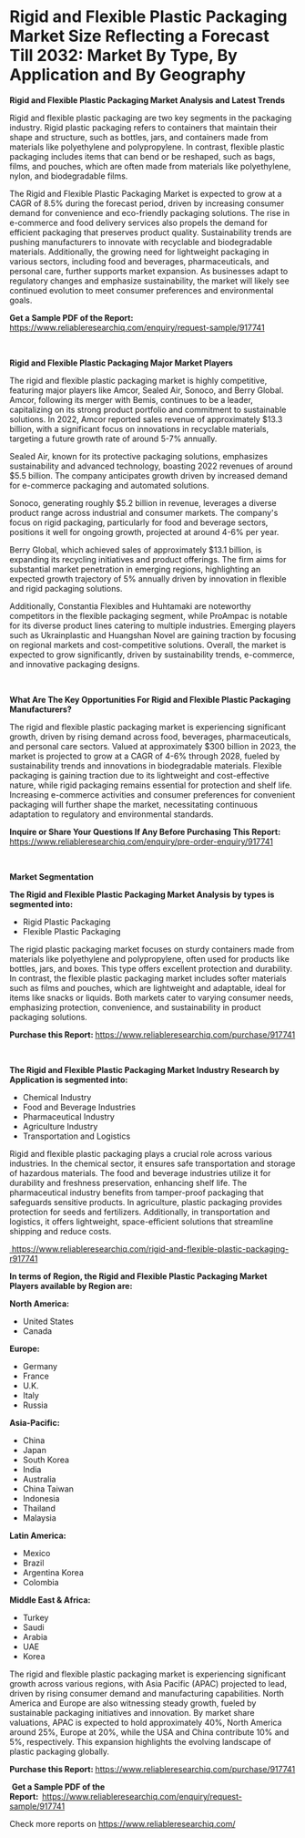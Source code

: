 <p><h1>Rigid and Flexible Plastic Packaging Market Size Reflecting a Forecast Till 2032: Market By Type, By Application and By Geography</h1></p><p><strong>Rigid and Flexible Plastic Packaging Market Analysis and Latest Trends</strong></p>
<p><p>Rigid and flexible plastic packaging are two key segments in the packaging industry. Rigid plastic packaging refers to containers that maintain their shape and structure, such as bottles, jars, and containers made from materials like polyethylene and polypropylene. In contrast, flexible plastic packaging includes items that can bend or be reshaped, such as bags, films, and pouches, which are often made from materials like polyethylene, nylon, and biodegradable films.</p><p>The Rigid and Flexible Plastic Packaging Market is expected to grow at a CAGR of 8.5% during the forecast period, driven by increasing consumer demand for convenience and eco-friendly packaging solutions. The rise in e-commerce and food delivery services also propels the demand for efficient packaging that preserves product quality. Sustainability trends are pushing manufacturers to innovate with recyclable and biodegradable materials. Additionally, the growing need for lightweight packaging in various sectors, including food and beverages, pharmaceuticals, and personal care, further supports market expansion. As businesses adapt to regulatory changes and emphasize sustainability, the market will likely see continued evolution to meet consumer preferences and environmental goals.</p></p>
<p><strong>Get a Sample PDF of the Report:&nbsp;</strong> <a href="https://www.reliableresearchiq.com/enquiry/request-sample/917741?utm_campaign=3077&utm_medium=2&utm_source=Github&utm_content=ia&utm_term=07032025&utm_id=rigid-and-flexible-plastic-packaging">https://www.reliableresearchiq.com/enquiry/request-sample/917741</a></p>
<p>&nbsp;</p>
<p><strong>Rigid and Flexible Plastic Packaging Major Market Players</strong></p>
<p><p>The rigid and flexible plastic packaging market is highly competitive, featuring major players like Amcor, Sealed Air, Sonoco, and Berry Global. Amcor, following its merger with Bemis, continues to be a leader, capitalizing on its strong product portfolio and commitment to sustainable solutions. In 2022, Amcor reported sales revenue of approximately $13.3 billion, with a significant focus on innovations in recyclable materials, targeting a future growth rate of around 5-7% annually.</p><p>Sealed Air, known for its protective packaging solutions, emphasizes sustainability and advanced technology, boasting 2022 revenues of around $5.5 billion. The company anticipates growth driven by increased demand for e-commerce packaging and automated solutions.</p><p>Sonoco, generating roughly $5.2 billion in revenue, leverages a diverse product range across industrial and consumer markets. The company's focus on rigid packaging, particularly for food and beverage sectors, positions it well for ongoing growth, projected at around 4-6% per year.</p><p>Berry Global, which achieved sales of approximately $13.1 billion, is expanding its recycling initiatives and product offerings. The firm aims for substantial market penetration in emerging regions, highlighting an expected growth trajectory of 5% annually driven by innovation in flexible and rigid packaging solutions.</p><p>Additionally, Constantia Flexibles and Huhtamaki are noteworthy competitors in the flexible packaging segment, while ProAmpac is notable for its diverse product lines catering to multiple industries. Emerging players such as Ukrainplastic and Huangshan Novel are gaining traction by focusing on regional markets and cost-competitive solutions. Overall, the market is expected to grow significantly, driven by sustainability trends, e-commerce, and innovative packaging designs.</p></p>
<p>&nbsp;</p>
<p><strong>What Are The Key Opportunities For Rigid and Flexible Plastic Packaging Manufacturers?</strong></p>
<p><p>The rigid and flexible plastic packaging market is experiencing significant growth, driven by rising demand across food, beverages, pharmaceuticals, and personal care sectors. Valued at approximately $300 billion in 2023, the market is projected to grow at a CAGR of 4-6% through 2028, fueled by sustainability trends and innovations in biodegradable materials. Flexible packaging is gaining traction due to its lightweight and cost-effective nature, while rigid packaging remains essential for protection and shelf life. Increasing e-commerce activities and consumer preferences for convenient packaging will further shape the market, necessitating continuous adaptation to regulatory and environmental standards.</p></p>
<p><strong>Inquire or Share Your Questions If Any Before Purchasing This Report:</strong> <a href="https://www.reliableresearchiq.com/enquiry/pre-order-enquiry/917741?utm_campaign=3077&utm_medium=2&utm_source=Github&utm_content=ia&utm_term=07032025&utm_id=rigid-and-flexible-plastic-packaging">https://www.reliableresearchiq.com/enquiry/pre-order-enquiry/917741</a></p>
<p>&nbsp;</p>
<p><strong>Market Segmentation</strong></p>
<p><strong>The Rigid and Flexible Plastic Packaging Market Analysis by types is segmented into:</strong></p>
<p><ul><li>Rigid Plastic Packaging</li><li>Flexible Plastic Packaging</li></ul></p>
<p><p>The rigid plastic packaging market focuses on sturdy containers made from materials like polyethylene and polypropylene, often used for products like bottles, jars, and boxes. This type offers excellent protection and durability. In contrast, the flexible plastic packaging market includes softer materials such as films and pouches, which are lightweight and adaptable, ideal for items like snacks or liquids. Both markets cater to varying consumer needs, emphasizing protection, convenience, and sustainability in product packaging solutions.</p></p>
<p><strong>Purchase this Report:&nbsp;</strong><a href="https://www.reliableresearchiq.com/purchase/917741?utm_campaign=3077&utm_medium=2&utm_source=Github&utm_content=ia&utm_term=07032025&utm_id=rigid-and-flexible-plastic-packaging">https://www.reliableresearchiq.com/purchase/917741</a></p>
<p>&nbsp;</p>
<p><strong>The Rigid and Flexible Plastic Packaging Market Industry Research by Application is segmented into:</strong></p>
<p><ul><li>Chemical Industry</li><li>Food and Beverage Industries</li><li>Pharmaceutical Industry</li><li>Agriculture Industry</li><li>Transportation and Logistics</li></ul></p>
<p><p>Rigid and flexible plastic packaging plays a crucial role across various industries. In the chemical sector, it ensures safe transportation and storage of hazardous materials. The food and beverage industries utilize it for durability and freshness preservation, enhancing shelf life. The pharmaceutical industry benefits from tamper-proof packaging that safeguards sensitive products. In agriculture, plastic packaging provides protection for seeds and fertilizers. Additionally, in transportation and logistics, it offers lightweight, space-efficient solutions that streamline shipping and reduce costs.</p></p>
<p><a href="https://www.reliableresearchiq.com/rigid-and-flexible-plastic-packaging-r917741?utm_campaign=3077&utm_medium=2&utm_source=Github&utm_content=ia&utm_term=07032025&utm_id=rigid-and-flexible-plastic-packaging">&nbsp;https://www.reliableresearchiq.com/rigid-and-flexible-plastic-packaging-r917741</a></p>
<p><strong>In terms of Region, the Rigid and Flexible Plastic Packaging Market Players available by Region are:</strong></p>
<p>
    <p> <strong> North America: </strong>
        <ul>
            <li>United States</li>
            <li>Canada</li>
        </ul>
        </p> 
    <p> <strong> Europe: </strong>
        <ul>
            <li>Germany</li>
            <li>France</li>
            <li>U.K.</li>
            <li>Italy</li>
            <li>Russia</li>
        </ul>
        </p> 
    <p> <strong> Asia-Pacific: </strong>
        <ul>
            <li>China</li>
            <li>Japan</li>
            <li>South Korea</li>
            <li>India</li>
            <li>Australia</li>
            <li>China Taiwan</li>
            <li>Indonesia</li>
            <li>Thailand</li>
            <li>Malaysia</li>
        </ul>
        </p> 
    <p> <strong> Latin America: </strong>
        <ul>
            <li>Mexico</li>
            <li>Brazil</li>
            <li>Argentina Korea</li>
            <li>Colombia</li>
        </ul>
        </p> 
    <p> <strong> Middle East & Africa: </strong>
        <ul>
            <li>Turkey</li>
            <li>Saudi</li>
            <li>Arabia</li>
            <li>UAE</li>
            <li>Korea</li>
        </ul>
    </p>
    </p>
<p><p>The rigid and flexible plastic packaging market is experiencing significant growth across various regions, with Asia Pacific (APAC) projected to lead, driven by rising consumer demand and manufacturing capabilities. North America and Europe are also witnessing steady growth, fueled by sustainable packaging initiatives and innovation. By market share valuations, APAC is expected to hold approximately 40%, North America around 25%, Europe at 20%, while the USA and China contribute 10% and 5%, respectively. This expansion highlights the evolving landscape of plastic packaging globally.</p></p>
<p><strong>Purchase this Report: </strong><a href="https://www.reliableresearchiq.com/purchase/917741?utm_campaign=3077&utm_medium=2&utm_source=Github&utm_content=ia&utm_term=07032025&utm_id=rigid-and-flexible-plastic-packaging">https://www.reliableresearchiq.com/purchase/917741</a></p>
<p>&nbsp;<strong>Get a Sample PDF of the Report:&nbsp;&nbsp;</strong><a href="https://www.reliableresearchiq.com/enquiry/request-sample/917741?utm_campaign=3077&utm_medium=2&utm_source=Github&utm_content=ia&utm_term=07032025&utm_id=rigid-and-flexible-plastic-packaging">https://www.reliableresearchiq.com/enquiry/request-sample/917741</a></p>
<p><strong></strong></p>
<p>Check more reports on <a href="https://www.reliableresearchiq.com/?utm_campaign=3077&utm_medium=2&utm_source=Github&utm_content=ia&utm_term=07032025&utm_id=rigid-and-flexible-plastic-packaging">https://www.reliableresearchiq.com/</a></p>